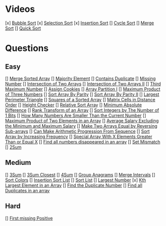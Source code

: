 # Videos
[x] [Bubble Sort](https://youtu.be/F5MZyqRp_IM)
[x] [Selection Sort](https://youtu.be/Nd4SCCIHFWk)
[x] [Insertion Sort](https://youtu.be/By_5-RRqVeE)
[] [Cycle Sort](https://www.youtube.com/watch?v=JfinxytTYFQ&list=RDCMUCBGOUQHNNtNGcGzVq5rIXjw&start_radio=1&rv=JfinxytTYFQ&t=2)
[] [Merge Sort](https://youtu.be/iKGAgWdgoRk)
[] [Quick Sort](https://youtu.be/Z8svOqamag8)

# Questions

## Easy
[] [Merge Sorted Array](https://leetcode.com/problems/merge-sorted-array/)
[] [Majority Element](https://leetcode.com/problems/majority-element/)
[] [Contains Duplicate](https://leetcode.com/problems/contains-duplicate/)
[] [Missing Number](https://leetcode.com/problems/missing-number/)
[] [Intersection of Two Arrays](https://leetcode.com/problems/intersection-of-two-arrays/)
[] [Intersection of Two Arrays II](https://leetcode.com/problems/intersection-of-two-arrays-ii/)
[] [Third Maximum Number](https://leetcode.com/problems/third-maximum-number/)
[] [Assign Cookies](https://leetcode.com/problems/assign-cookies/)
[] [Array Partition I](https://leetcode.com/problems/array-partition-i/)
[] [Maximum Product of Three Numbers](https://leetcode.com/problems/maximum-product-of-three-numbers/)
[] [Sort Array By Parity](https://leetcode.com/problems/sort-array-by-parity/)
[] [Sort Array By Parity II](https://leetcode.com/problems/sort-array-by-parity-ii/)
[] [Largest Perimeter Triangle](https://leetcode.com/problems/largest-perimeter-triangle/)
[] [Squares of a Sorted Array](https://leetcode.com/problems/squares-of-a-sorted-array/)
[] [Matrix Cells in Distance Order](https://leetcode.com/problems/matrix-cells-in-distance-order/)
[] [Height Checker](https://leetcode.com/problems/height-checker/)
[] [Relative Sort Array](https://leetcode.com/problems/relative-sort-array/)
[] [Minimum Absolute Difference](https://leetcode.com/problems/minimum-absolute-difference/)
[] [Rank Transform of an Array](https://leetcode.com/problems/rank-transform-of-an-array/)
[] [Sort Integers by The Number of 1 Bits](https://leetcode.com/problems/sort-integers-by-the-number-of-1-bits/)
[] [How Many Numbers Are Smaller Than the Current Number](https://leetcode.com/problems/how-many-numbers-are-smaller-than-the-current-number/)
[] [Maximum Product of Two Elements in an Array](https://leetcode.com/problems/maximum-product-of-two-elements-in-an-array/)
[] [Average Salary Excluding the Minimum and Maximum Salary](https://leetcode.com/problems/average-salary-excluding-the-minimum-and-maximum-salary/)
[] [Make Two Arrays Equal by Reversing Sub-arrays](https://leetcode.com/problems/make-two-arrays-equal-by-reversing-sub-arrays/)
[] [Can Make Arithmetic Progression From Sequence](https://leetcode.com/problems/can-make-arithmetic-progression-from-sequence/)
[] [Sort Array by Increasing Frequency](https://leetcode.com/problems/sort-array-by-increasing-frequency/)
[] [Special Array With X Elements Greater Than or Equal X](https://leetcode.com/problems/special-array-with-x-elements-greater-than-or-equal-x/)
[] [Find all numbers disappeared in an array](https://leetcode.com/problems/find-all-numbers-disappeared-in-an-array/)
[] [Set Mismatch](https://leetcode.com/problems/set-mismatch/)
[] [2Sum](https://leetcode.com/problems/two-sum/)

## Medium
[] [3Sum](https://leetcode.com/problems/3sum/)
[] [3Sum Closest](https://leetcode.com/problems/3sum-closest/)
[] [4Sum](https://leetcode.com/problems/4sum/)
[] [Group Anagrams](https://leetcode.com/problems/group-anagrams/)
[] [Merge Intervals](https://leetcode.com/problems/merge-intervals/)
[] [Sort Colors](https://leetcode.com/problems/sort-colors/)
[] [Insertion Sort List](https://leetcode.com/problems/insertion-sort-list/)
[] [Sort List](https://leetcode.com/problems/sort-list/)
[] [Largest Number](https://leetcode.com/problems/largest-number/)
[x] [Kth Largest Element in an Array](https://leetcode.com/problems/kth-largest-element-in-an-array/)
[] [Find the Duplicate Number](https://leetcode.com/problems/find-the-duplicate-number/)
[] [Find all Duplicates in an array](https://leetcode.com/problems/find-all-duplicates-in-an-array/)

## Hard
[] [First missing Positive](https://leetcode.com/problems/first-missing-positive/)
